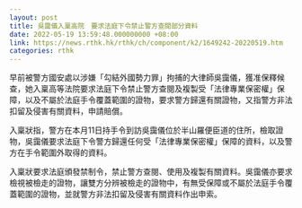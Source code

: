 ```yaml
---
layout: post
title: 吳靄儀入稟高院　要求法庭下令禁止警方查閱部分資料
date: 2022-05-19 13:59:48.000000000 +08:00
link: https://news.rthk.hk/rthk/ch/component/k2/1649242-20220519.htm
categories: rthk
---
```


早前被警方國安處以涉嫌「勾結外國勢力罪」拘捕的大律師吳靄儀，獲准保釋候查，她入稟高等法院要求法庭下令禁止警方查閱及複製受「法律專業保密權」保障，以及不屬於法庭手令覆蓋範圍的證物，要求警方歸還有關證物，又指警方非法扣留及侵害有關資料，申請賠償。

入稟狀指，警方在本月11日持手令到訪吳靄儀位於半山羅便臣道的住所，檢取證物，吳靄儀要求法庭下令警方歸還任何受「法律專業保密權」保障的資料，以及警方在手令範圍外取得的資料。

入稟狀要求法庭頒發禁制令，禁止警方查閱、使用及複製有關資料。吳靄儀亦要求檢視被檢走的證物，讓雙方分辨被檢走的證物中，有無受保障或不屬於法庭手令覆蓋範圍的證物，並就警方非法扣留及侵害有關資料作出申索。
